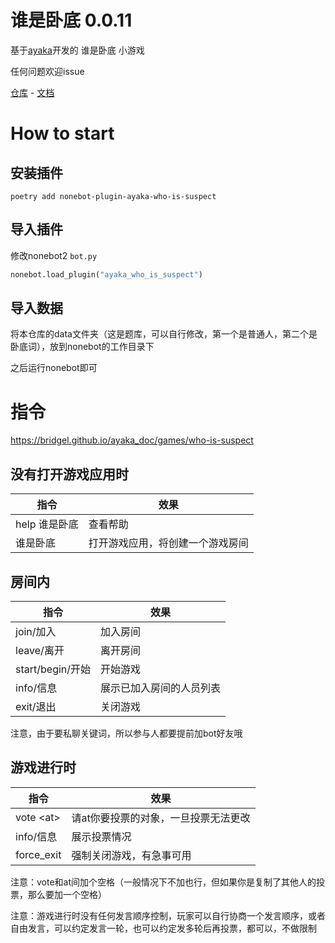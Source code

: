 # 谁是卧底 0.0.11

基于[ayaka](https://github.com/bridgeL/nonebot-plugin-ayaka)开发的 谁是卧底 小游戏

任何问题欢迎issue

[仓库](https://github.com/bridgeL/nonebot-plugin-ayaka-who-is-suspect) - 
[文档](https://bridgel.github.io/ayaka_doc/games/who-is-suspect)

# How to start

## 安装插件

`poetry add nonebot-plugin-ayaka-who-is-suspect`

## 导入插件

修改nonebot2  `bot.py` 

```python
nonebot.load_plugin("ayaka_who_is_suspect")
```

## 导入数据

将本仓库的data文件夹（这是题库，可以自行修改，第一个是普通人，第二个是卧底词），放到nonebot的工作目录下

之后运行nonebot即可

# 指令

https://bridgel.github.io/ayaka_doc/games/who-is-suspect

## 没有打开游戏应用时

指令|效果
-|-
help 谁是卧底 | 查看帮助
谁是卧底 | 打开游戏应用，将创建一个游戏房间

## 房间内

指令|效果 
-|-
join/加入 | 加入房间
leave/离开 | 离开房间
start/begin/开始 | 开始游戏
info/信息 | 展示已加入房间的人员列表
exit/退出 | 关闭游戏 

注意，由于要私聊关键词，所以参与人都要提前加bot好友哦

## 游戏进行时

指令|效果 
-|-
vote \<at> | 请at你要投票的对象，一旦投票无法更改
info/信息 | 展示投票情况
force_exit | 强制关闭游戏，有急事可用

注意：vote和at间加个空格（一般情况下不加也行，但如果你是复制了其他人的投票，那么要加一个空格）

注意：游戏进行时没有任何发言顺序控制，玩家可以自行协商一个发言顺序，或者自由发言，可以约定发言一轮，也可以约定发多轮后再投票，都可以，不做限制

